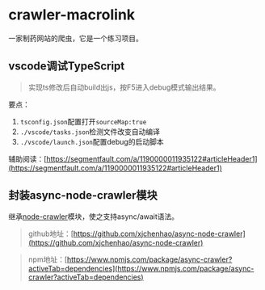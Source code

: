 # crawler-macrolink
一家制药网站的爬虫，它是一个练习项目。


## vscode调试TypeScript
> 实现ts修改后自动build出js，按F5进入debug模式输出结果。

要点：
1. `tsconfig.json`配置打开`sourceMap:true`
2. `./vscode/tasks.json`检测文件改变自动编译
3. `./vscode/launch.json`配置debug的启动脚本

辅助阅读：[https://segmentfault.com/a/1190000011935122#articleHeader1](https://segmentfault.com/a/1190000011935122#articleHeader1)

## 封装async-node-crawler模块
继承[node-crawler](https://github.com/bda-research/node-crawler)模块，使之支持async/await语法。

> github地址：[https://github.com/xjchenhao/async-node-crawler](https://github.com/xjchenhao/async-node-crawler)

> npm地址：[https://www.npmjs.com/package/async-crawler?activeTab=dependencies](https://www.npmjs.com/package/async-crawler?activeTab=dependencies)